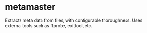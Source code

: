 # metamaster
Extracts meta data from files, with configurable thoroughness. Uses external tools such as ffprobe, exittool, etc.
